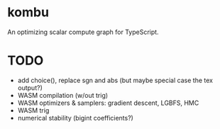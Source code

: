 # kombu

An optimizing scalar compute graph for TypeScript.

# TODO

- add choice(), replace sgn and abs (but maybe special case the tex output?)
- WASM compilation (w/out trig)
- WASM optimizers & samplers: gradient descent, LGBFS, HMC
- WASM trig
- numerical stability (bigint coefficients?)
